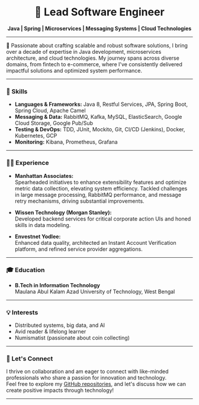 
<h1 align="center">🚀 Lead Software Engineer</h1>
<p align="center">
  <b>Java | Spring | Microservices | Messaging Systems | Cloud Technologies</b>
</p>

---

🌟 Passionate about crafting scalable and robust software solutions, I bring over a decade of expertise in Java development, microservices architecture, and cloud technologies. My journey spans across diverse domains, from fintech to e-commerce, where I've consistently delivered impactful solutions and optimized system performance.

---

### 🔧 Skills

- **Languages & Frameworks:** Java 8, Restful Services, JPA, Spring Boot, Spring Cloud, Apache Camel
- **Messaging & Data:** RabbitMQ, Kafka, MySQL, ElasticSearch, Google Cloud Storage, Google Pub/Sub
- **Testing & DevOps:** TDD, JUnit, Mockito, Git, CI/CD (Jenkins), Docker, Kubernetes, GCP
- **Monitoring:** Kibana, Prometheus, Grafana

---

### 👨‍💻 Experience

- **Manhattan Associates:**  
  Spearheaded initiatives to enhance extensibility features and optimize metric data collection, elevating system efficiency. Tackled challenges in large message processing, RabbitMQ performance, and message retry mechanisms, driving substantial improvements.

- **Wissen Technology (Morgan Stanley):**  
  Developed backend services for critical corporate action UIs and honed skills in data modeling.

- **Envestnet Yodlee:**  
  Enhanced data quality, architected an Instant Account Verification platform, and refined service provider aggregations.

---

### 🎓 Education

- **B.Tech in Information Technology**  
  Maulana Abul Kalam Azad University of Technology, West Bengal

---

### 💡 Interests

- Distributed systems, big data, and AI
- Avid reader & lifelong learner
- Numismatist (passionate about coin collecting)

---

### 🤝 Let's Connect

I thrive on collaboration and am eager to connect with like-minded professionals who share a passion for innovation and technology.  
Feel free to explore my [GitHub repositories](https://github.com/kingshukS?tab=repositories), and let's discuss how we can create positive impacts through technology!

---
